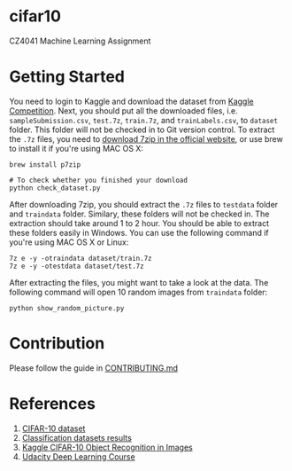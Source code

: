 # cifar10

CZ4041 Machine Learning Assignment

# Getting Started

You need to login to Kaggle and download the dataset from [Kaggle Competition](https://www.kaggle.com/c/cifar-10). Next, you should put all the downloaded files, i.e. `sampleSubmission.csv`, `test.7z`, `train.7z`, and `trainLabels.csv`, to `dataset` folder. This folder will not be checked in to Git version control. To extract the `.7z` files, you need to [download 7zip in the official website](http://www.7-zip.org/download.html), or use brew to install it if you're using MAC OS X:

```Shell
brew install p7zip

# To check whether you finished your download
python check_dataset.py
```

After downloading 7zip, you should extract the `.7z` files to `testdata` folder and `traindata` folder. Similary, these folders will not be checked in. The extraction should take around 1 to 2 hour. You should be able to extract these folders easily in Windows. You can use the following command if you're using MAC OS X or Linux:

```Shell
7z e -y -otraindata dataset/train.7z
7z e -y -otestdata dataset/test.7z
```

After extracting the files, you might want to take a look at the data. The following command will open 10 random images from `traindata` folder:

```Shell
python show_random_picture.py
```

# Contribution

Please follow the guide in [CONTRIBUTING.md](CONTRIBUTING.md)

# References

1. [CIFAR-10 dataset](http://www.cs.toronto.edu/~kriz/cifar.html)
2. [Classification datasets results](http://rodrigob.github.io/are_we_there_yet/build/classification_datasets_results.html)
3. [Kaggle CIFAR-10 Object Recognition in Images](https://www.kaggle.com/c/cifar-10)
4. [Udacity Deep Learning Course](https://www.kaggle.com/c/cifar-10)